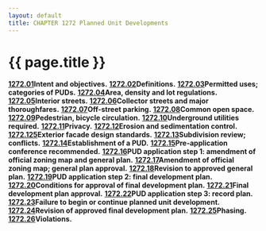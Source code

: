 ```yaml
---
layout: default 
title: CHAPTER 1272 Planned Unit Developments
---
```


{{ page.title }}
================

[**1272.01**](5336b269.html)**Intent and objectives.**
[**1272.02**](533c47b3.html)**Definitions.**
[**1272.03**](536007d8.html)**Permitted uses; categories of PUDs.**
[**1272.04**](5369f4ad.html)**Area, density and lot regulations.**
[**1272.05**](5382ed1e.html)**Interior streets.**
[**1272.06**](538ce934.html)**Collector streets and major
thoroughfares.** [**1272.07**](53904bce.html)**Off-street parking.**
[**1272.08**](5394af73.html)**Common open space.**
[**1272.09**](53a49920.html)**Pedestrian, bicycle circulation.**
[**1272.10**](53a7126d.html)**Underground utilities required.**
[**1272.11**](53aa4778.html)**Privacy.**
[**1272.12**](53b04282.html)**Erosion and sedimentation control.**
[**1272.125**](53bc327a.html)**Exterior facade design standards.**
[**1272.13**](53bf3833.html)**Subdivision review; conflicts.**
[**1272.14**](53c36b10.html)**Establishment of a PUD.**
[**1272.15**](53cafe4a.html)**Pre-application conference recommended.**
[**1272.16**](53cef663.html)**PUD application step 1: amendment of
official zoning map and general plan.**
[**1272.17**](53fc4f41.html)**Amendment of official zoning map; general
plan approval.** [**1272.18**](540effd0.html)**Revision to approved
general plan.** [**1272.19**](54128743.html)**PUD application step 2:
final development plan.** [**1272.20**](541c28a2.html)**Conditions for
approval of final development plan.**
[**1272.21**](5428bd0f.html)**Final development plan approval.**
[**1272.22**](542fa170.html)**PUD application step 3: record plan.**
[**1272.23**](543d977e.html)**Failure to begin or continue planned unit
development.** [**1272.24**](544ee2ac.html)**Revision of approved final
development plan.** [**1272.25**](5452e130.html)**Phasing.**
[**1272.26**](5457b0c7.html)**Violations.**
